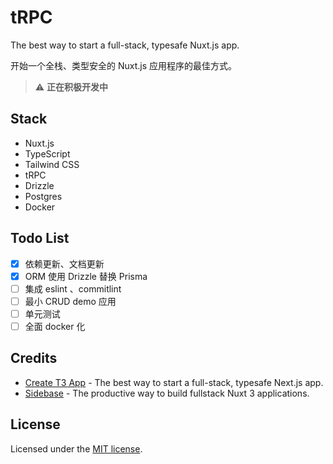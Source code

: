 # tRPC

The best way to start a full-stack, typesafe Nuxt.js app.

开始一个全栈、类型安全的 Nuxt.js 应用程序的最佳方式。

> ⚠️ **正在积极开发中**

## Stack

- Nuxt.js
- TypeScript
- Tailwind CSS
- tRPC
- Drizzle
- Postgres
- Docker

## Todo List

- [x] 依赖更新、文档更新
- [x] ORM 使用 Drizzle 替换 Prisma
- [ ] 集成 eslint 、commitlint
- [ ] 最小 CRUD demo 应用
- [ ] 单元测试
- [ ] 全面 docker 化

## Credits

- [Create T3 App](https://create.t3.gg/) - The best way to start a full-stack, typesafe Next.js app.
- [Sidebase](https://sidebase.io/) - The productive way to build fullstack Nuxt 3 applications.

## License

Licensed under the [MIT license](https://github.com/easy-temps/tRPC/blob/main/LICENSE.md).
